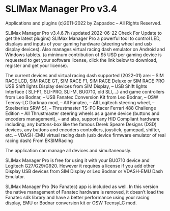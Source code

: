 # SLIMax Manager Pro v3.4

Applications and plugins (c)2011-2022 by Zappadoc – All Rights Reserved.

SLIMax Manager Pro v3.4.6.7h
(updated 2022-06-22 Check For Update to get the latest plugins)
SLIMax Manager Pro a powerful tool to control LED, displays and inputs of your gaming hardware (steering wheel and usb display devices). Also manages virtual racing dash emulator on Android and Windows tablets. (a minimum contribution of $5 USD per gaming device is requested to get your software license, click the link below to download, register and get your license).

The current devices and virtual racing dash supported (2022-01) are:
– SIM RACE LCD, SIM RACE GT, SIM RACE F1, SIM RACE Deluxe or SIM RACE PRO USB Shift lights Display devices from SIM Display,
– USB Shift lights Interface ( SLI-F1, SLI-PRO, SLI-M, BU0710, old SLI,…) and game controllers from Leo Bodnar,
– USB Fanatec Conversion Kit from Leo Bodnar,
– OSW Teensy-LC Darknao mod,
– All Fanatec,
– All Logitech steering wheel,
– Steelseries SRW-S1,
– Thrustmaster TS-PC Racer Ferrari 488 Challenge Edition
– All Thrustmaster steering wheels as a game device (buttons and encoders management),
– and also, support any HID Compliant hardware including, any buttons-box like the famous Derek Speare Designs (DSD) devices, any buttons and encoders controllers, joystick, gamepad, shifter, etc.
– VDASH-EMU virtual racing dash (usb device firmware emulator of real racing dash) From EKSIMRacing

The application can manage all devices and simultaneously.

SLIMax Manager Pro is free for using it with your BU0710 device and Logitech G27/G29/G920. However it requires a license if you add other Display USB devices from SIM Display or Leo Bodnar or VDASH-EMU Dash Emulator.

SLIMax Manager Pro (No Fanatec) app is included as well.
In this version the native management of Fanatec hardware is removed, it doesn’t load the Fanatec sdk library and have a better performance using your racing display, EMU or Bodnar conversion kit or OSW TeensyLC mod.
